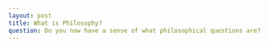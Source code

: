 ```yaml
---
layout: post
title: What is Philosophy?
question: Do you now have a sense of what philosophical questions are? Can you give some examples of questions that meet the criteria, and of questions that do not?
---
```


